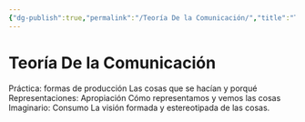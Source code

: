 ```yaml
---
{"dg-publish":true,"permalink":"/Teoría De la Comunicación/","title":"Teoría De la Comunicación","tags":["Idea,"],"created":"2023-05-02T10:20:39.912-05:00","updated":"2023-05-02T10:28:05.812-05:00"}
---
```



# Teoría De la Comunicación

Práctica: formas de producción
	Las cosas que se hacían y porqué
Representaciones: Apropiación 
	Cómo representamos y vemos las cosas 
Imaginario: Consumo 
	La visión formada y estereotipada de las cosas.

 
